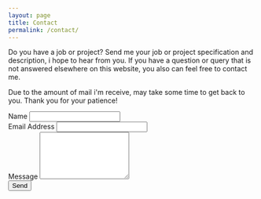 ```yaml
---
layout: page
title: Contact
permalink: /contact/
---
```


Do you have a job or project? Send me your job or project specification and description, i hope to hear from you. If you have a question or query that is not answered elsewhere on this website, you also can feel free to contact me.

Due to the amount of mail i'm receive, may take some time to get back to you. Thank you for your patience!

<meta name="referrer" content="origin">
<form id="contactform" role="form" method="POST">
	<div class="row">
	<input type="hidden" name="_subject" value="CONTACT - CREATORBE LINKS" />
		<div class="form-group col-lg-4">
			<label>Name</label>
			<input id="name" type="text" name="name" class="form-control">
		</div>
		<div class="form-group col-lg-4">
			<label>Email Address</label>
			<input id="email" type="email" name="_replyto" class="form-control">
			<input type="hidden" name="_subject" value="CREATORBE LINKS" />
		</div>
		<input type="text" name="_gotcha" style="display:none" />
		<div class="clearfix"></div>
		<div class="form-group col-lg-12">
			<label>Message</label>
			<textarea id="message" name="message" class="form-control" rows="6"></textarea>
			<input type="text" name="_gotcha" style="display:none" />
		</div>
		<div class="form-group col-lg-12">
			<input type="submit" value="Send">
		</div>
	</div>
</form>
<script>
    var contactform =  document.getElementById('contactform');
    contactform.setAttribute('action', '//formspree.io/' + 'creatorb45' + '@' + 'gmail' + '.' + 'com');
</script>

